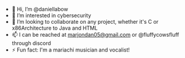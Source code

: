 - 👋 Hi, I’m @daniellabow
- 👀 I’m interested in cybersecurity
- 💞️ I’m looking to collaborate on any project, whether it's C or x86Architecture to Java and HTML
- 📫 I can be reached at marjondan05@gmail.com or @fluffycowsfluff through discord
- ⚡ Fun fact: I'm a mariachi musician and vocalist!
